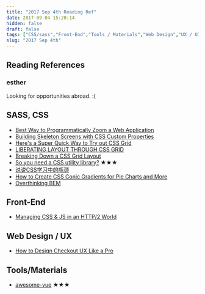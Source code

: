 ```yaml
---
title: "2017 Sep 4th Reading Ref"
date: 2017-09-04 15:20:14
hidden: false
draft: false
tags: ["CSS/sass","Front-End","Tools / Materials","Web Design","UX / UI"]
slug: "2017 Sep 4th"
---
```

## Reading References
### esther
Looking for opportunities abroad. :(

<!--more-->

## SASS, CSS
 - [Best Way to Programmatically Zoom a Web Application](https://css-tricks.com/best-way-programmatically-zoom-web-application/)
 - [Building Skeleton Screens with CSS Custom Properties](https://css-tricks.com/building-skeleton-screens-css-custom-properties/)
 - [Here's a Super Quick Way to Try out CSS Grid](http://jensimmons.com/post/aug-15-2017/heres-super-quick-way-try-out-css-grid)
 - [LIBERATING LAYOUT THROUGH CSS GRID](https://cssgrid.cc/)
 - [Breaking Down a CSS Grid Layout](http://csskarma.com/blog/css-grid-layout/amp/)
 - [So you need a CSS utility library?](https://css-tricks.com/need-css-utility-library/) ★★★
 - [说说CSS学习中的瓶颈](https://zhuanlan.zhihu.com/p/28870032)
 - [How to Create CSS Conic Gradients for Pie Charts and More](https://www.sitepoint.com/create-css-conic-gradients-pie-charts/)
 - [Overthinking BEM](https://mono.company/journal/frontend/overthinking-bem/)

## Front-End
 - [Managing CSS & JS in an HTTP/2 World](https://www.viget.com/articles/managing-css-js-http-2)


## Web Design / UX
 - [How to Design Checkout UX Like a Pro](https://www.webdesignerdepot.com/2017/08/how-to-design-checkout-ux-like-a-pro/)


## Tools/Materials
 - [awesome-vue](https://github.com/vuejs/awesome-vue) ★★★
